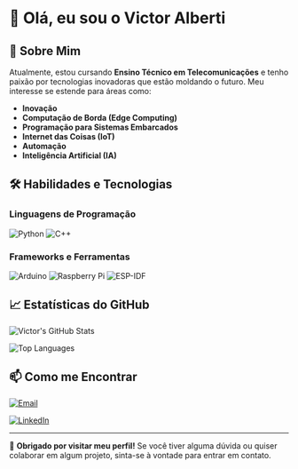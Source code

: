 # 👋 Olá, eu sou o Victor Alberti

<!-- ![Banner](https://your-banner-image-url.com) Opcional: Adicione um banner personalizado -->

## 🚀 Sobre Mim

Atualmente, estou cursando **Ensino Técnico em Telecomunicações** e tenho paixão por tecnologias inovadoras que estão moldando o futuro. Meu interesse se estende para áreas como:

- **Inovação**
- **Computação de Borda (Edge Computing)**
- **Programação para Sistemas Embarcados**
- **Internet das Coisas (IoT)**
- **Automação**
- **Inteligência Artificial (IA)**

## 🛠️ Habilidades e Tecnologias

### Linguagens de Programação
![Python](https://img.shields.io/badge/Python-3776AB?style=flat&logo=python&logoColor=white)
![C++](https://img.shields.io/badge/C++-00599C?style=flat&logo=c%2B%2B&logoColor=white)

### Frameworks e Ferramentas
![Arduino](https://img.shields.io/badge/Arduino-00979D?style=flat&logo=arduino&logoColor=white)
![Raspberry Pi](https://img.shields.io/badge/Raspberry_Pi-A22846?style=flat&logo=raspberry-pi&logoColor=white)
![ESP-IDF](https://img.shields.io/badge/ESP--IDF-000000?style=flat&logo=Espressif&logoColor=white)

<!--
## 📂 Projetos Destacados

Aqui estão alguns dos meus projetos mais recentes e relevantes:

### [Projeto IoT](https://github.com/seu-usuario/projeto-iot-inteligente)
Descrição breve do projeto, tecnologias utilizadas e funcionalidades principais.

### [Sistema de Automação](https://github.com/seu-usuario/sistema-automacao)
Descrição breve do projeto, tecnologias utilizadas e funcionalidades principais.

<!-- Adicione mais projetos conforme necessário -->

## 📈 Estatísticas do GitHub

![Victor's GitHub Stats](https://github-readme-stats.vercel.app/api?username=scalifax&show_icons=true&theme=radical)

![Top Languages](https://github-readme-stats.vercel.app/api/top-langs/?username=scalifax&layout=compact&theme=radical)

## 📫 Como me Encontrar

[![Email](https://img.shields.io/badge/Email-D14836?style=flat&logo=gmail&logoColor=white)](mailto:victoralexandrealberti@gmail.com)

[![LinkedIn](https://img.shields.io/badge/LinkedIn-0077B5?style=flat&logo=linkedin&logoColor=white)](https://www.linkedin.com/in/victor-alberti-328686288/)

---

🌟 **Obrigado por visitar meu perfil!** Se você tiver alguma dúvida ou quiser colaborar em algum projeto, sinta-se à vontade para entrar em contato.

